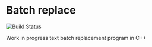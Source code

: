 # Batch replace

[![Build Status](https://travis-ci.org/runfalk/batch-replace.svg?branch=master)](https://travis-ci.org/runfalk/batch-replace)

Work in progress text batch replacement program in C++
